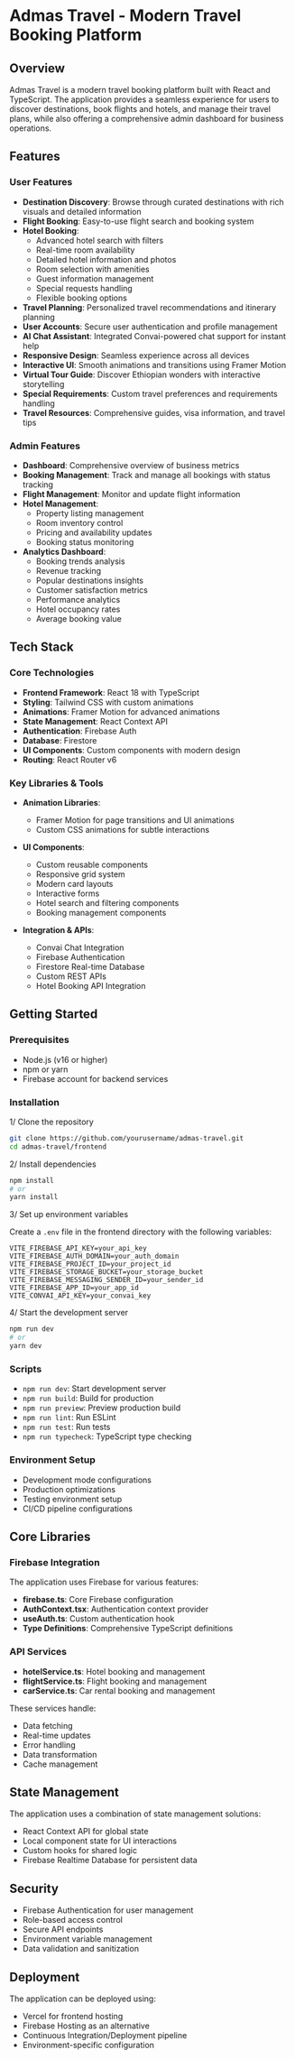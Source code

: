 # Admas Travel - Modern Travel Booking Platform

## Overview

Admas Travel is a modern travel booking platform built with React and TypeScript. The application provides a seamless experience for users to discover destinations, book flights and hotels, and manage their travel plans, while also offering a comprehensive admin dashboard for business operations.

## Features

### User Features

- **Destination Discovery**: Browse through curated destinations with rich visuals and detailed information
- **Flight Booking**: Easy-to-use flight search and booking system
- **Hotel Booking**:
  - Advanced hotel search with filters
  - Real-time room availability
  - Detailed hotel information and photos
  - Room selection with amenities
  - Guest information management
  - Special requests handling
  - Flexible booking options
- **Travel Planning**: Personalized travel recommendations and itinerary planning
- **User Accounts**: Secure user authentication and profile management
- **AI Chat Assistant**: Integrated Convai-powered chat support for instant help
- **Responsive Design**: Seamless experience across all devices
- **Interactive UI**: Smooth animations and transitions using Framer Motion
- **Virtual Tour Guide**: Discover Ethiopian wonders with interactive storytelling
- **Special Requirements**: Custom travel preferences and requirements handling
- **Travel Resources**: Comprehensive guides, visa information, and travel tips

### Admin Features

- **Dashboard**: Comprehensive overview of business metrics
- **Booking Management**: Track and manage all bookings with status tracking
- **Flight Management**: Monitor and update flight information
- **Hotel Management**:
  - Property listing management
  - Room inventory control
  - Pricing and availability updates
  - Booking status monitoring
- **Analytics Dashboard**:  
  - Booking trends analysis
  - Revenue tracking
  - Popular destinations insights
  - Customer satisfaction metrics
  - Performance analytics
  - Hotel occupancy rates
  - Average booking value

## Tech Stack

### Core Technologies

- **Frontend Framework**: React 18 with TypeScript
- **Styling**: Tailwind CSS with custom animations
- **Animations**: Framer Motion for advanced animations
- **State Management**: React Context API
- **Authentication**: Firebase Auth
- **Database**: Firestore
- **UI Components**: Custom components with modern design
- **Routing**: React Router v6

### Key Libraries & Tools

- **Animation Libraries**:
  - Framer Motion for page transitions and UI animations
  - Custom CSS animations for subtle interactions

- **UI Components**:
  - Custom reusable components
  - Responsive grid system
  - Modern card layouts
  - Interactive forms
  - Hotel search and filtering components
  - Booking management components

- **Integration & APIs**:
  - Convai Chat Integration
  - Firebase Authentication
  - Firestore Real-time Database
  - Custom REST APIs
  - Hotel Booking API Integration

## Getting Started

### Prerequisites

- Node.js (v16 or higher)
- npm or yarn
- Firebase account for backend services

### Installation

1/ Clone the repository

```bash
git clone https://github.com/yourusername/admas-travel.git
cd admas-travel/frontend
```

2/ Install dependencies

```bash
npm install
# or
yarn install
```

3/ Set up environment variables

Create a `.env` file in the frontend directory with the following variables:

```plaintext
VITE_FIREBASE_API_KEY=your_api_key
VITE_FIREBASE_AUTH_DOMAIN=your_auth_domain
VITE_FIREBASE_PROJECT_ID=your_project_id
VITE_FIREBASE_STORAGE_BUCKET=your_storage_bucket
VITE_FIREBASE_MESSAGING_SENDER_ID=your_sender_id
VITE_FIREBASE_APP_ID=your_app_id
VITE_CONVAI_API_KEY=your_convai_key
```

4/ Start the development server

```bash
npm run dev
# or
yarn dev
```

### Scripts

- `npm run dev`: Start development server
- `npm run build`: Build for production
- `npm run preview`: Preview production build
- `npm run lint`: Run ESLint
- `npm run test`: Run tests
- `npm run typecheck`: TypeScript type checking

### Environment Setup

- Development mode configurations
- Production optimizations
- Testing environment setup
- CI/CD pipeline configurations

## Core Libraries

### Firebase Integration

The application uses Firebase for various features:

- **firebase.ts**: Core Firebase configuration
- **AuthContext.tsx**: Authentication context provider
- **useAuth.ts**: Custom authentication hook
- **Type Definitions**: Comprehensive TypeScript definitions

### API Services

- **hotelService.ts**: Hotel booking and management
- **flightService.ts**: Flight booking and management
- **carService.ts**: Car rental booking and management

These services handle:

- Data fetching
- Real-time updates
- Error handling
- Data transformation
- Cache management

## State Management

The application uses a combination of state management solutions:

- React Context API for global state
- Local component state for UI interactions
- Custom hooks for shared logic
- Firebase Realtime Database for persistent data

## Security

- Firebase Authentication for user management
- Role-based access control
- Secure API endpoints
- Environment variable management
- Data validation and sanitization

## Deployment

The application can be deployed using:

- Vercel for frontend hosting
- Firebase Hosting as an alternative
- Continuous Integration/Deployment pipeline
- Environment-specific configuration
